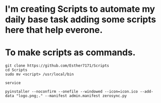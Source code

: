 # I'm creating Scripts to automate my daily base task adding some scripts here that help everone.

# To make scripts as commands.
```
git clone https://github.com/Esther7171/Scripts
cd Scripts
sudo mv <script> /usr/local/bin
````


```
service
```
```
pyinstaller --noconfirm --onefile --windowed --icon=icon.ico --add-data "logo.png;." --manifest admin.manifest zerosync.py
```
